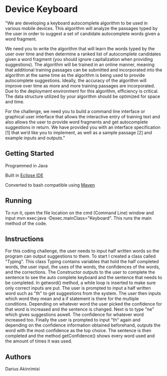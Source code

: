 # Device Keyboard 

"We are developing a keyboard autocomplete algorithm to be used in various mobile devices. This algorithm will analyze the passages typed by the user in order to suggest a set of candidate autocomplete words given a word fragment.

We need you to write the algorithm that will learn the words typed by the user over time and then determine a ranked list of autocomplete candidates given a word fragment (you should ignore capitalization when providing suggestions). The algorithm will be trained in an online manner, meaning that additional training passages can be submitted and incorporated into the algorithm at the same time as the algorithm is being used to provide autocomplete suggestions. Ideally, the accuracy of the algorithm will improve over time as more and more training passages are incorporated. Due to the deployment environment for this algorithm, efficiency is critical. The data structure utilized by your algorithm should be optimized for space and time.

For the challenge, we need you to build a command line interface or graphical user interface that allows the interactive entry of training text and also allows the user to provide word fragments and get autocomplete suggestions in return. We have provided you with an interface specification [1] that we’d like you to implement, as well as a sample passage [2] and example inputs and outputs."

## Getting Started
Programmed in Java

Built in [Eclipse IDE](https://www.eclipse.org/ide/)

Converted to bash compatible using [Maven](https://maven.apache.org/)

## Running

To run it, open the file location on the cmd (Command Line) window and input mvn exec:java -Dexec.mainClass="Keyboard". This runs the main method of the code.


## Instructions

For this coding challenge, the user needs to input half written words so the program can output suggestions to them. To start I created a class called "Typing". This class Typing contains variables that hold the half completed words, the user input, the uses of the words, the confidences of the words, and the corrections. The Constructor outputs to the user to complete the sentence to see the auto complete keyboard and the sentence that needs to be completed. In getword() method, a while loop is inserted to make sure only correct inputs are put. The user is prompted to input a half written word such as "th" to get suggestions from the system. The user then inputs which word they mean and a if statement is there for the multiple conditions. Depending on whatever word the user picked the confidence for that word is increased and the sentence is changed. Next is to type "ne" which gives suggestions aswell. The confidence for whatever word increased too. Finally the user is prompted to input "th" again and depending on the confidence information obtained beforehand, outputs the word with the most confidence as the top choice. The sentence is then completed and the method getConfidence() shows every word used and the amount of times it was used.


## Authors

Darius Akinrimisi
